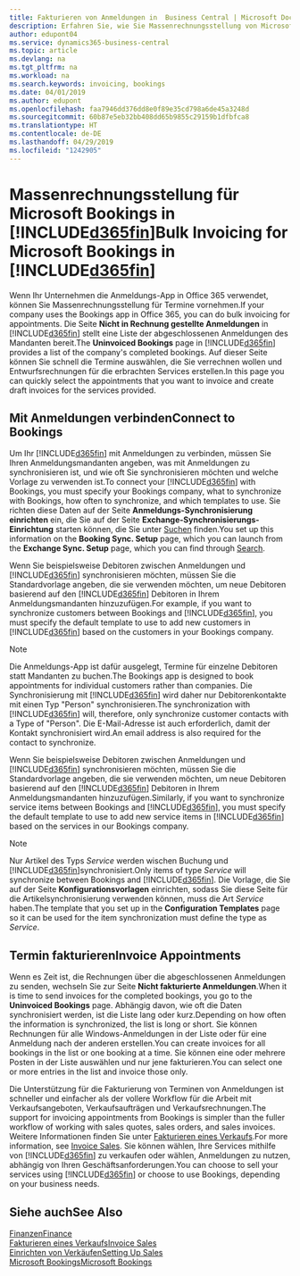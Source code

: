 ```yaml
---
title: Fakturieren von Anmeldungen in  Business Central | Microsoft Docs
description: Erfahren Sie, wie Sie Massenrechnungsstellung von Microsoft Bookings in Business Central vornehmen können.
author: edupont04
ms.service: dynamics365-business-central
ms.topic: article
ms.devlang: na
ms.tgt_pltfrm: na
ms.workload: na
ms.search.keywords: invoicing, bookings
ms.date: 04/01/2019
ms.author: edupont
ms.openlocfilehash: faa7946dd376dd8e0f89e35cd798a6de45a3248d
ms.sourcegitcommit: 60b87e5eb32bb408dd65b9855c29159b1dfbfca8
ms.translationtype: HT
ms.contentlocale: de-DE
ms.lasthandoff: 04/29/2019
ms.locfileid: "1242905"
---
```

# <a name="bulk-invoicing-for-microsoft-bookings-in-included365finincludesd365finmdmd"></a><span data-ttu-id="97476-103">Massenrechnungsstellung für Microsoft Bookings in [!INCLUDE[d365fin](includes/d365fin_md.md)]</span><span class="sxs-lookup"><span data-stu-id="97476-103">Bulk Invoicing for Microsoft Bookings in [!INCLUDE[d365fin](includes/d365fin_md.md)]</span></span>
<span data-ttu-id="97476-104">Wenn Ihr Unternehmen die Anmeldungs-App in Office 365 verwendet, können Sie Massenrechnungsstellung für Termine vornehmen.</span><span class="sxs-lookup"><span data-stu-id="97476-104">If your company uses the Bookings app in Office 365, you can do bulk invoicing for appointments.</span></span> <span data-ttu-id="97476-105">Die Seite **Nicht in Rechnung gestellte Anmeldungen** in [!INCLUDE[d365fin](includes/d365fin_md.md)] stellt eine Liste der abgeschlossenen Anmeldungen des Mandanten bereit.</span><span class="sxs-lookup"><span data-stu-id="97476-105">The **Uninvoiced Bookings** page in [!INCLUDE[d365fin](includes/d365fin_md.md)] provides a list of the company's completed bookings.</span></span> <span data-ttu-id="97476-106">Auf dieser Seite können Sie schnell die Termine auswählen, die Sie verrechnen wollen und Entwurfsrechnungen für die erbrachten Services erstellen.</span><span class="sxs-lookup"><span data-stu-id="97476-106">In this page you can quickly select the appointments that you want to invoice and create draft invoices for the services provided.</span></span>  

## <a name="connect-to-bookings"></a><span data-ttu-id="97476-107">Mit Anmeldungen verbinden</span><span class="sxs-lookup"><span data-stu-id="97476-107">Connect to Bookings</span></span>
<span data-ttu-id="97476-108">Um Ihr [!INCLUDE[d365fin](includes/d365fin_md.md)] mit Anmeldungen zu verbinden, müssen Sie Ihren Anmeldungsmandanten angeben, was mit Anmeldungen zu synchronisieren ist, und wie oft Sie synchronisieren möchten und welche Vorlage zu verwenden ist.</span><span class="sxs-lookup"><span data-stu-id="97476-108">To connect your [!INCLUDE[d365fin](includes/d365fin_md.md)] with Bookings, you must specify your Bookings company, what to synchronize with Bookings, how often to synchronize, and which templates to use.</span></span> <span data-ttu-id="97476-109">Sie richten diese Daten auf der Seite **Anmeldungs-Synchronisierung einrichten** ein, die Sie auf der Seite **Exchange-Synchronisierungs-Einrichtung** starten können, die Sie unter [Suchen](ui-search.md) finden.</span><span class="sxs-lookup"><span data-stu-id="97476-109">You set up this information on the **Booking Sync. Setup** page, which you can launch from the **Exchange Sync. Setup** page, which you can find through [Search](ui-search.md).</span></span>  

<span data-ttu-id="97476-110">Wenn Sie beispielsweise Debitoren zwischen Anmeldungen und [!INCLUDE[d365fin](includes/d365fin_md.md)] synchronisieren möchten, müssen Sie die Standardvorlage angeben, die sie verwenden möchten, um neue Debitoren basierend auf den [!INCLUDE[d365fin](includes/d365fin_md.md)] Debitoren in Ihrem Anmeldungsmandanten hinzuzufügen.</span><span class="sxs-lookup"><span data-stu-id="97476-110">For example, if you want to synchronize customers between Bookings and [!INCLUDE[d365fin](includes/d365fin_md.md)], you must specify the default template to use to add new customers in [!INCLUDE[d365fin](includes/d365fin_md.md)] based on the customers in your Bookings company.</span></span>  

> [!NOTE]
> <span data-ttu-id="97476-111">Die Anmeldungs-App ist dafür ausgelegt, Termine für einzelne Debitoren statt Mandanten zu buchen.</span><span class="sxs-lookup"><span data-stu-id="97476-111">The Bookings app is designed to book appointments for individual customers rather than companies.</span></span> <span data-ttu-id="97476-112">Die Synchronisierung mit [!INCLUDE[d365fin](includes/d365fin_md.md)] wird daher nur Debitorenkontakte mit einen Typ "Person" synchronisieren.</span><span class="sxs-lookup"><span data-stu-id="97476-112">The synchronization with [!INCLUDE[d365fin](includes/d365fin_md.md)] will, therefore, only synchronize customer contacts with a Type of "Person".</span></span> <span data-ttu-id="97476-113">Die E-Mail-Adresse ist auch erforderlich, damit der Kontakt synchronisiert wird.</span><span class="sxs-lookup"><span data-stu-id="97476-113">An email address is also required for the contact to synchronize.</span></span>  

<span data-ttu-id="97476-114">Wenn Sie beispielsweise Debitoren zwischen Anmeldungen und [!INCLUDE[d365fin](includes/d365fin_md.md)] synchronisieren möchten, müssen Sie die Standardvorlage angeben, die sie verwenden möchten, um neue Debitoren basierend auf den [!INCLUDE[d365fin](includes/d365fin_md.md)] Debitoren in Ihrem Anmeldungsmandanten hinzuzufügen.</span><span class="sxs-lookup"><span data-stu-id="97476-114">Similarly, if you want to synchronize service items between Bookings and [!INCLUDE[d365fin](includes/d365fin_md.md)], you must specify the default template to use to add new service items in [!INCLUDE[d365fin](includes/d365fin_md.md)] based on the services in our Bookings company.</span></span>  

> [!NOTE]
> <span data-ttu-id="97476-115">Nur Artikel des Typs *Service* werden wischen Buchung und [!INCLUDE[d365fin](includes/d365fin_md.md)]synchronisiert.</span><span class="sxs-lookup"><span data-stu-id="97476-115">Only items of type *Service* will synchronize between Bookings and [!INCLUDE[d365fin](includes/d365fin_md.md)].</span></span> <span data-ttu-id="97476-116">Die Vorlage, die Sie auf der Seite **Konfigurationsvorlagen** einrichten, sodass Sie diese Seite für die Artikelsynchronisierung verwenden können, muss die Art *Service* haben.</span><span class="sxs-lookup"><span data-stu-id="97476-116">The template that you set up in the **Configuration Templates** page so it can be used for the item synchronization must define the type as *Service*.</span></span>

## <a name="invoice-appointments"></a><span data-ttu-id="97476-117">Termin fakturieren</span><span class="sxs-lookup"><span data-stu-id="97476-117">Invoice Appointments</span></span>
<span data-ttu-id="97476-118">Wenn es Zeit ist, die Rechnungen über die abgeschlossenen Anmeldungen zu senden, wechseln Sie zur Seite **Nicht fakturierte Anmeldungen**.</span><span class="sxs-lookup"><span data-stu-id="97476-118">When it is time to send invoices for the completed bookings, you go to the **Uninvoiced Bookings** page.</span></span> <span data-ttu-id="97476-119">Abhängig davon, wie oft die Daten synchronisiert werden, ist die Liste lang oder kurz.</span><span class="sxs-lookup"><span data-stu-id="97476-119">Depending on how often the information is synchronized, the list is long or short.</span></span> <span data-ttu-id="97476-120">Sie können Rechnungen für alle Windows-Anmeldungen in der Liste oder für eine Anmeldung nach der anderen erstellen.</span><span class="sxs-lookup"><span data-stu-id="97476-120">You can create invoices for all bookings in the list or one booking at a time.</span></span> <span data-ttu-id="97476-121">Sie können eine oder mehrere Posten in der Liste auswählen und nur jene fakturieren.</span><span class="sxs-lookup"><span data-stu-id="97476-121">You can select one or more entries in the list and invoice those only.</span></span>  

<span data-ttu-id="97476-122">Die Unterstützung für die Fakturierung von Terminen von Anmeldungen ist schneller und einfacher als der vollere Workflow für die Arbeit mit Verkaufsangeboten, Verkaufsaufträgen und Verkaufsrechnungen.</span><span class="sxs-lookup"><span data-stu-id="97476-122">The support for invoicing appointments from Bookings is simpler than the fuller workflow of working with sales quotes, sales orders, and sales invoices.</span></span> <span data-ttu-id="97476-123">Weitere Informationen finden Sie unter [Fakturieren eines Verkaufs](sales-how-invoice-sales.md).</span><span class="sxs-lookup"><span data-stu-id="97476-123">For more information, see [Invoice Sales](sales-how-invoice-sales.md).</span></span> <span data-ttu-id="97476-124">Sie können wählen, Ihre Services mithilfe von [!INCLUDE[d365fin](includes/d365fin_md.md)] zu verkaufen oder wählen, Anmeldungen zu nutzen, abhängig von Ihren Geschäftsanforderungen.</span><span class="sxs-lookup"><span data-stu-id="97476-124">You can choose to sell your services using [!INCLUDE[d365fin](includes/d365fin_md.md)] or choose to use Bookings, depending on your business needs.</span></span>  

## <a name="see-also"></a><span data-ttu-id="97476-125">Siehe auch</span><span class="sxs-lookup"><span data-stu-id="97476-125">See Also</span></span>
[<span data-ttu-id="97476-126">Finanzen</span><span class="sxs-lookup"><span data-stu-id="97476-126">Finance</span></span>](finance.md)  
[<span data-ttu-id="97476-127">Fakturieren eines Verkaufs</span><span class="sxs-lookup"><span data-stu-id="97476-127">Invoice Sales</span></span>](sales-how-invoice-sales.md)  
[<span data-ttu-id="97476-128">Einrichten von Verkäufen</span><span class="sxs-lookup"><span data-stu-id="97476-128">Setting Up Sales</span></span>](sales-setup-sales.md)  
[<span data-ttu-id="97476-129">Microsoft Bookings</span><span class="sxs-lookup"><span data-stu-id="97476-129">Microsoft Bookings</span></span>](https://products.office.com/en-us/business/scheduling-and-booking-app)  
